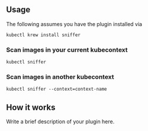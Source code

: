 
## Usage
The following assumes you have the plugin installed via

```shell
kubectl krew install sniffer
```

### Scan images in your current kubecontext

```shell
kubectl sniffer
```

### Scan images in another kubecontext

```shell
kubectl sniffer --context=context-name
```

## How it works
Write a brief description of your plugin here.